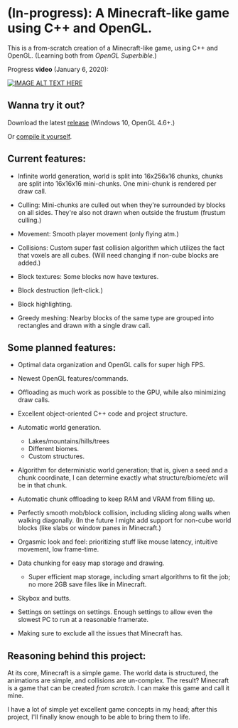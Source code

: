 # (In-progress): A Minecraft-like game using C++ and OpenGL.

This is a from-scratch creation of a Minecraft-like game, using C++ and OpenGL. (Learning both from *OpenGL Superbible*.)

Progress **video** (January 6, 2020):

[![IMAGE ALT TEXT HERE](https://img.youtube.com/vi/DtxxP2QCIko/0.jpg)](https://www.youtube.com/watch?v=DtxxP2QCIko)

## Wanna try it out?

Download the latest [release](https://github.com/serg06/mc2/releases) (Windows 10, OpenGL 4.6+.)

Or [compile it yourself](INSTRUCTIONS.md).

## Current features:

- Infinite world generation, world is split into 16x256x16 chunks, chunks are split into 16x16x16 mini-chunks. One mini-chunk is rendered per draw call.

- Culling: Mini-chunks are culled out when they're surrounded by blocks on all sides. They're also not drawn when outside the frustum (frustum culling.)

- Movement: Smooth player movement (only flying atm.)

- Collisions: Custom super fast collision algorithm which utilizes the fact that voxels are all cubes. (Will need changing if non-cube blocks are added.)

- Block textures: Some blocks now have textures.

- Block destruction (left-click.)

- Block highlighting.

- Greedy meshing: Nearby blocks of the same type are grouped into rectangles and drawn with a single draw call.

## Some planned features:

- Optimal data organization and OpenGL calls for super high FPS.

- Newest OpenGL features/commands.

- Offloading as much work as possible to the GPU, while also minimizing draw calls.

- Excellent object-oriented C++ code and project structure.

- Automatic world generation.
	- Lakes/mountains/hills/trees
	- Different biomes.
	- Custom structures.

- Algorithm for deterministic world generation; that is, given a seed and a chunk coordinate, I can determine exactly what structure/biome/etc will be in that chunk.

- Automatic chunk offloading to keep RAM and VRAM from filling up.

- Perfectly smooth mob/block collision, including sliding along walls when walking diagonally. (In the future I might add support for non-cube world blocks (like slabs or window panes in Minecraft.)

- Orgasmic look and feel: prioritizing stuff like mouse latency, intuitive movement, low frame-time.

- Data chunking for easy map storage and drawing.
	- Super efficient map storage, including smart algorithms to fit the job; no more 2GB save files like in Minecraft.

- Skybox and butts.

- Settings on settings on settings. Enough settings to allow even the slowest PC to run at a reasonable framerate.

- Making sure to exclude all the issues that Minecraft has.

## Reasoning behind this project:

At its core, Minecraft is a simple game. The world data is structured, the animations are simple, and collisions are un-complex. The result? Minecraft is a game that can be created *from scratch*. I can make this game and call it mine.

I have a lot of simple yet excellent game concepts in my head; after this project, I'll finally know enough to be able to bring them to life. 
